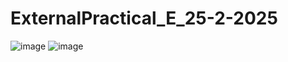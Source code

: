 # ExternalPractical_E_25-2-2025
![image](https://github.com/user-attachments/assets/76cdebb8-9e05-426f-a8a2-c2c0c777a142)
![image](https://github.com/user-attachments/assets/0072483c-8762-4136-bc20-1e379aa723e7)
